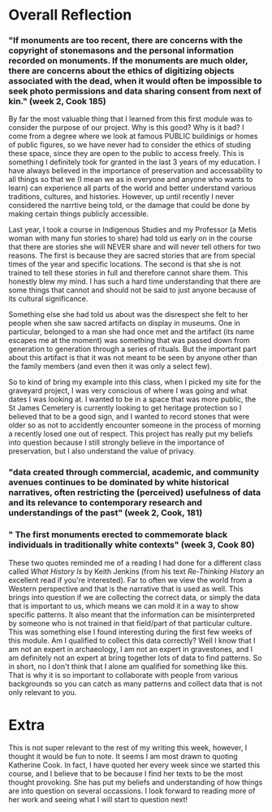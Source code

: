 # Overall Reflection

###  "If monuments are too recent, there are concerns with the copyright of stonemasons and the personal information recorded on monuments. If the monuments are much older, there are concerns about the ethics of digitizing objects associated with the dead, when it would often be impossible to seek photo permissions and data sharing consent from next of kin." (week 2, Cook 185)

  By far the most valuable thing that I learned from this first module was to consider the purpose of our project. Why is this good? Why is it bad? I come from a degree where we look at famous PUBLIC buildinigs or homes of public figures, so we have never had to consider the ethics of studing these space, since they are open to the public to access freely. This is something I definitely took for granted in the last 3 years of my education. I have always believed in the importance of preservation and accessability to all things so that we (I mean we as in everyone and anyone who wants to learn) can experience all parts of the world and better understand various traditions, cultures, and histories. However, up until recently I never considered the narrtive being told, or the damage that could be done by making certain things publicly accessible. 
  
  Last year, I took a course in Indigenous Studies and my Professor (a Metis woman with many fun stories to share) had told us early on in the course that there are stories she will NEVER share and will never tell others for two reasons. The first is because they are sacred stories that are from special times of the year and specific locations. The second is that she is not trained to tell these stories in full and therefore cannot share them. This honestly blew my mind. I has such a hard time understanding that there are some things that cannot and should not be said to just anyone because of its cultural significance.
  
  Something else she had told us about was the disrespect she felt to her people when she saw sacred artifacts on display in museums. One in particular, belonged to a man she had once met and the artifact (its name escapes me at the moment) was something that was passed down from generation to generation through a series of rituals. But the important part about this artifact is that it was not meant to be seen by anyone other than the family members (and even then it was only a select few). 
  
  So to kind of bring my example into this class, when I picked my site for the graveyard project, I was very conscious of where I was going and what dates I was looking at. I wanted to be in a space that was more public, the St James Cemetery is currently looking to get heritage protection so I believed that to be a good sign, and I wanted to record stones that were older so as not to accidently encounter someone in the process of morning a recently losed one out of respect. This project has really put my beliefs into question because I still strongly believe in the importance of preservation, but I also understand the value of privacy.
 
 
###  "data created through commercial, academic, and community avenues continues to be dominated by white historical narratives, often restricting the (perceived) usefulness of data and its relevance to contemporary research and understandings of the past" (week 2, Cook, 181)
  
###  " The first monuments erected to commemorate black individuals in traditionally white contexts" (week 3, Cook 80)
  
  These two quotes reminded me of a reading I had done for a different class called *What History Is* by Keith Jenkins (from his text *Re-Thinking History* an excellent read if you're interested). Far to often we view the world from a Western perspective and that is the narrative that is used as well. This brings into question if we are collecting the correct data, or simply the data that is important to us, which means we can mold it in a way to show specific patterns. It also meant that the information can be misinterpreted by someone who is not trained in that field/part of that particular culture. This was something else I found interesting during the first few weeks of this module. Am I qualified to collect this data correctly? Well I know that I am not an expert in archaeology, I am not an expert in gravestones, and I am definitely not an expert at bring together lots of data to find patterns. So in short, no I don't think that I alone am qualified for something like this. That is why it is so important to collaborate with people from various backgrounds so you can catch as many patterns and collect data that is not only relevant to you. 
  
# Extra
  
  This is not super relevant to the rest of my writing this week, however, I thought it would be fun to note. It seems I am most drawn to quoting Katherine Cook. In fact, I have quoted her every week since we started this course, and I believe that to be because I find her texts to be the most thought provoking. She has put my beliefs and understanding of how things are into question on several occassions. I look forward to reading more of her work and seeing what I will start to question next!
